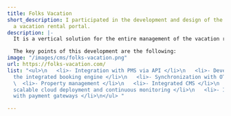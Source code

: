 ```yaml
---
title: Folks Vacation
short_description: I participated in the development and design of the website for
  a vacation rental portal.
description: |-
  It is a vertical solution for the entire management of the vacation rental business before, during and after the guests' stay: property management and reservations, availability search, online check-in and comments.

  The key points of this development are the following:
image: "/images/cms/folks-vacation.png"
url: https://folks-vacation.com/
list: "<ul>\n   <li>- Integration with PMS via API </li>\n   <li>- Development of
  the integrated booking engine </li>\n   <li>- Synchronization with OTAs </li>\n
  \  <li>- Property management </li>\n   <li>- Integrated CMS </li>\n   <li>- Fully
  scalable cloud deployment and continuous monitoring </li>\n   <li>- Integration
  with payment gateways </li>\n</ul> "

---
```

